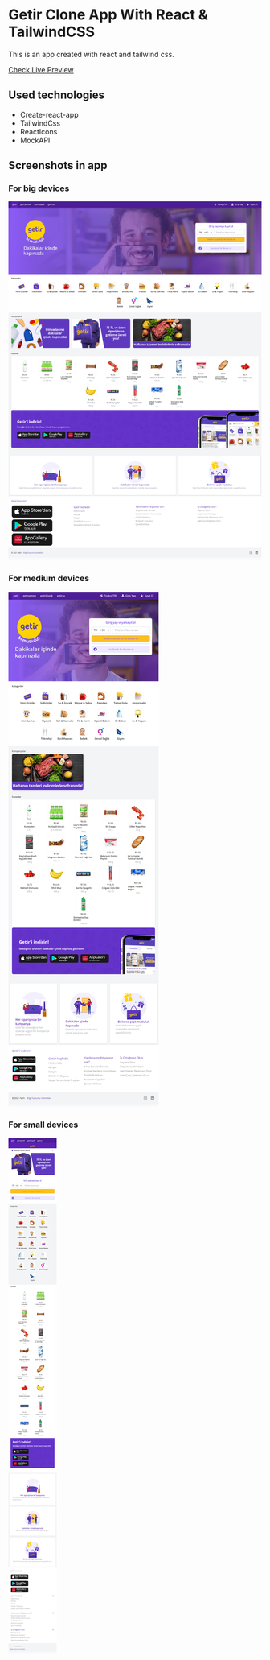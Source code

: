 # Getir Clone App With React & TailwindCSS

This is an app created with react and tailwind css.

[Check Live Preview](https://fatihkayan20.github.io/ReactGetirClone/)

## Used technologies

- Create-react-app
- TailwindCss
- ReactIcons
- MockAPI

## Screenshots in app

### For big devices

![App on Big devices](https://github.com/fatihkayan20/ReactGetirClone/blob/master/assets/GithubImages/BigDevice.png?raw=true)

### For medium devices

![App on Medium devices](https://github.com/fatihkayan20/ReactGetirClone/blob/master/assets/GithubImages/MediumDevice.png?raw=true)

### For small devices

![App on Small devices](https://github.com/fatihkayan20/ReactGetirClone/blob/master/assets/GithubImages/SmallDevice.png?raw=true)
